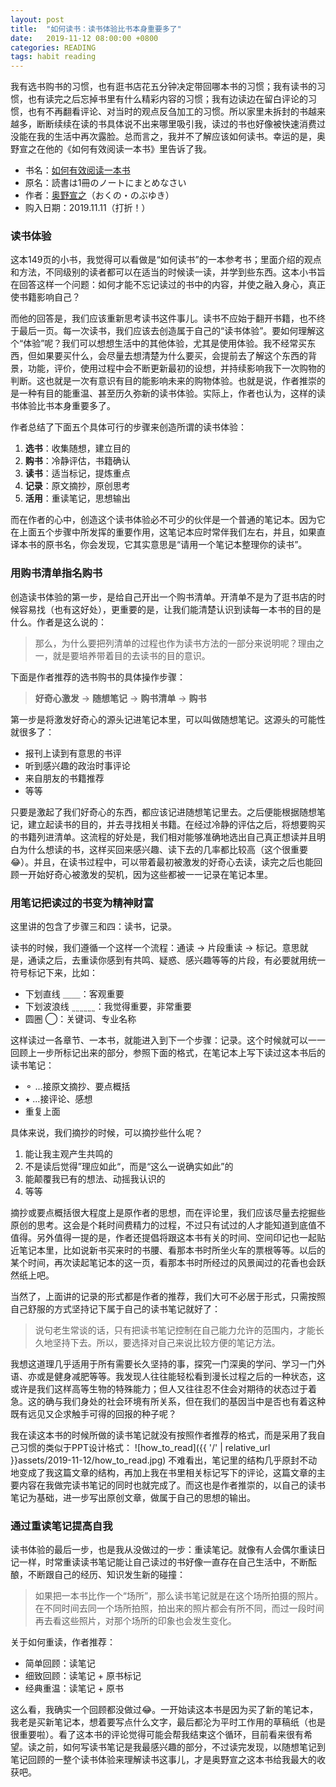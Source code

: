 ```yaml
---
layout: post
title:  "如何读书：读书体验比书本身重要多了"
date:   2019-11-12 08:00:00 +0800
categories: READING
tags: habit reading
---
```


我有选书购书的习惯，也有逛书店花五分钟决定带回哪本书的习惯；我有读书的习惯，也有读完之后忘掉书里有什么精彩内容的习惯；我有边读边在留白评论的习惯，也有不再翻看评论、对当时的观点反刍加工的习惯。所以家里未拆封的书越来越多，断断续续在读的书具体说不出来哪里吸引我，读过的书也好像被快速消费过没能在我的生活中再次露脸。总而言之，我并不了解应该如何读书。幸运的是，奥野宣之在他的《如何有效阅读一本书》里告诉了我。

- 书名：[如何有效阅读一本书](https://book.douban.com/subject/26789567/)
- 原名：読書は1冊のノートにまとめなさい
- 作者：[奥野宣之](http://okuno0904.com/about/index.html)（おくの・のぶゆき）
- 购入日期：2019.11.11（打折！）

### 读书体验
这本149页的小书，我觉得可以看做是“如何读书”的一本参考书；里面介绍的观点和方法，不同级别的读者都可以在适当的时候读一读，并学到些东西。这本小书旨在回答这样一个问题：如何才能不忘记读过的书中的内容，并使之融入身心，真正使书籍影响自己？

而他的回答是，我们应该重新思考读书这件事儿。读书不应始于翻开书籍，也不终于最后一页。每一次读书，我们应该去创造属于自己的“读书体验”。要如何理解这个“体验”呢？我们可以想想生活中的其他体验，尤其是使用体验。我不经常买东西，但如果要买什么，会尽量去想清楚为什么要买，会提前去了解这个东西的背景，功能，评价，使用过程中会不断更新最初的设想，并持续影响我下一次购物的判断。这也就是一次有意识有目的能影响未来的购物体验。也就是说，作者推崇的是一种有目的能重温、甚至历久弥新的读书体验。实际上，作者也认为，这样的读书体验比书本身重要多了。

作者总结了下面五个具体可行的步骤来创造所谓的读书体验：
1. **选书**：收集随想，建立目的
2. **购书**：冷静评估，书籍确认
3. **读书**：适当标记，提炼重点
4. **记录**：原文摘抄，原创思考
5. **活用**：重读笔记，思想输出

而在作者的心中，创造这个读书体验必不可少的伙伴是一个普通的笔记本。因为它在上面五个步骤中所发挥的重要作用，这笔记本应时常伴我们左右，并且，如果直译本书的原书名，你会发现，它其实意思是“请用一个笔记本整理你的读书”。

### 用购书清单指名购书
创造读书体验的第一步，是给自己开出一个购书清单。开清单不是为了逛书店的时候容易找（也有这好处），更重要的是，让我们能清楚认识到读每一本书的目的是什么。作者是这么说的：
> 那么，为什么要把列清单的过程也作为读书方法的一部分来说明呢？理由之一，就是要培养带着目的去读书的目的意识。

下面是作者推荐的选书购书的具体操作步骤：

> **好奇心激发** &rarr; **随想笔记** &rarr; **购书清单** &rarr; **购书**

第一步是将激发好奇心的源头记进笔记本里，可以叫做随想笔记。这源头的可能性就很多了：
- 报刊上读到有意思的书评
- 听到感兴趣的政治时事评论
- 来自朋友的书籍推荐
- 等等

只要是激起了我们好奇心的东西，都应该记进随想笔记里去。之后便能根据随想笔记，建立起读书的目的，并去寻找相关书籍。在经过冷静的评估之后，将想要购买的书籍列进清单。这流程的好处是，我们相对能够准确地选出自己真正想读并且明白为什么想读的书，这样买回来感兴趣、读下去的几率都比较高（这个很重要😂）。并且，在读书过程中，可以带着最初被激发的好奇心去读，读完之后也能回顾一开始好奇心被激发的契机，因为这些都被一一记录在笔记本里。

### 用笔记把读过的书变为精神财富
这里讲的包含了步骤三和四：读书，记录。

读书的时候，我们遵循一个这样一个流程：通读 &rarr; 片段重读 &rarr; 标记。意思就是，通读之后，去重读你感到有共鸣、疑惑、感兴趣等等的片段，有必要就用统一符号标记下来，比如：
- 下划直线 ＿＿：客观重要
- 下划波浪线 ˷˷˷˷˷˷：我觉得重要，非常重要
- 圆圈 ◯：关键词、专业名称

这样读过一各章节、一本书，就能进入到下一个步骤：记录。这个时候就可以一一回顾上一步所标记出来的部分，参照下面的格式，在笔记本上写下读过这本书后的读书笔记：
- ⚬ ...接原文摘抄、要点概括
- ⭑ ...接评论、感想
- 重复上面

具体来说，我们摘抄的时候，可以摘抄些什么呢？
1. 能让我主观产生共鸣的
2. 不是读后觉得”理应如此“，而是“这么一说确实如此”的
3. 能颠覆我已有的想法、动摇我认识的
4. 等等

摘抄或要点概括很大程度上是原作者的思想，而在评论里，我们应该尽量去挖掘些原创的思考。这会是个耗时间费精力的过程，不过只有试过的人才能知道到底值不值得。另外值得一提的是，作者还提倡将跟这本书有关的时间、空间印记也一起贴近笔记本里，比如说新书买来时的书腰、看那本书时所坐火车的票根等等。以后的某个时间，再次读起笔记本的这一页，看那本书时所经过的风景闻过的花香也会跃然纸上吧。

当然了，上面讲的记录的形式都是作者的推荐，我们大可不必居于形式，只需按照自己舒服的方式坚持记下属于自己的读书笔记就好了：
> 说句老生常谈的话，只有把读书笔记控制在自己能力允许的范围内，才能长久地坚持下去。所以，要选择对自己来说比较方便的笔记方法。

我想这道理几乎适用于所有需要长久坚持的事，探究一门深奥的学问、学习一门外语、亦或是健身减肥等等。我发现人往往能轻松看到漫长过程之后的一种状态，这或许是我们这样高等生物的特殊能力；但人又往往忍不住会对期待的状态过于着急。这的确与我们身处的社会环境有所关系，但在我们的基因当中是否也有着这种既有远见又企求触手可得的回报的种子呢？

我在读这本书的时候所做的读书笔记就没有按照作者推荐的格式，而是采用了我自己习惯的类似于PPT设计格式：
![how_to_read]({{ '/' | relative_url }}assets/2019-11-12/how_to_read.jpg)
不难看出，笔记里的结构几乎原封不动地变成了我这篇文章的结构，再加上我在书里相关标记写下的评论，这篇文章的主要内容在我做完读书笔记的同时也就完成了。而这也是作者推崇的，以自己的读书笔记为基础，进一步写出原创文章，做属于自己的思想的输出。

### 通过重读笔记提高自我
读书体验的最后一步，也是我从没做过的一步：重读笔记。就像有人会偶尔重读日记一样，时常重读读书笔记能让自己读过的书好像一直存在自己生活中，不断酝酿，不断跟自己的经历、知识发生新的碰撞：
> 如果把一本书比作一个“场所”，那么读书笔记就是在这个场所拍摄的照片。在不同时间去同一个场所拍照，拍出来的照片都会有所不同，而过一段时间再去看这些照片，对那个场所的印象也会发生变化。

关于如何重读，作者推荐：
- 简单回顾：读笔记
- 细致回顾：读笔记 + 原书标记
- 经典重温：读笔记 + 原书

这么看，我确实一个回顾都没做过😂。一开始读这本书是因为买了新的笔记本，我老是买新笔记本，想着要写点什么文字，最后都沦为平时工作用的草稿纸（也是很重要啦）。看了这本书的评论觉得可能会帮我结束这个循环，目前看来很有希望。读之前，如何写读书笔记是我最感兴趣的部分，不过读完发现，以随想笔记到笔记回顾的一整个读书体验来理解读书这事儿，才是奥野宣之这本书给我最大的收获吧。